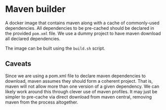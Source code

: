 # Maven builder
A docker image that contains maven along with a cache of commonly-used dependencies. All
dependencies to be pre-cached should be declared in the provided `pom.xml` file. We use
a dummy project to have maven download all declared dependencies.

The image can be built using the `build.sh` script.

## Caveats
Since we are using a pom.xml file to declare maven dependencies to download, maven
assumes they should form a coherent project. That is, maven will not allow more than one version
of a given dependency. We can likely work around this through clever use of maven profiles.
It may just be simpler to pre-cache via direct download from maven central, removing maven
from the process altogether.

